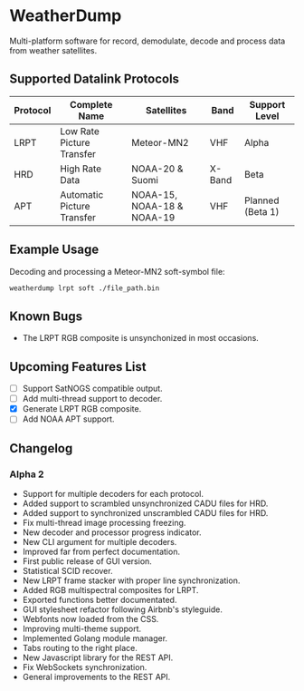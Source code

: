 # WeatherDump

Multi-platform software for record, demodulate, decode and process data from weather satellites.

## Supported Datalink Protocols

| Protocol | Complete Name | Satellites | Band | Support Level |
| -------- | ------------- | ---------- | ---- | ------------- |
| LRPT | Low Rate Picture Transfer | Meteor-MN2 | VHF | Alpha |
| HRD | High Rate Data | NOAA-20 & Suomi | X-Band | Beta |
| APT | Automatic Picture Transfer | NOAA-15, NOAA-18 & NOAA-19 | VHF | Planned (Beta 1) |

## Example Usage

Decoding and processing a Meteor-MN2 soft-symbol file:

```bash
weatherdump lrpt soft ./file_path.bin
```

## Known Bugs

- The LRPT RGB composite is unsynchonized in most occasions.

## Upcoming Features List

- [ ] Support SatNOGS compatible output.
- [ ] Add multi-thread support to decoder.
- [x] Generate LRPT RGB composite.
- [ ] Add NOAA APT support.

## Changelog

### Alpha 2

- Support for multiple decoders for each protocol.
- Added support to scrambled unsynchronized CADU files for HRD.
- Added support to synchronized unscrambled CADU files for HRD.
- Fix multi-thread image processing freezing.
- New decoder and processor progress indicator.
- New CLI argument for multiple decoders.
- Improved far from perfect documentation.
- First public release of GUI version.
- Statistical SCID recover.
- New LRPT frame stacker with proper line synchronization.
- Added RGB multispectral composites for LRPT.
- Exported functions better documentated.
- GUI stylesheet refactor following Airbnb's styleguide.
- Webfonts now loaded from the CSS.
- Improving multi-theme support.
- Implemented Golang module manager.
- Tabs routing to the right place.
- New Javascript library for the REST API.
- Fix WebSockets synchronization.
- General improvements to the REST API.